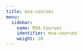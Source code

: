 ```yaml
---
title: mva-courses
menu:
  sidebar:
    name: MVA Courses
    identifier: mva-courses
    weight: 20
---
```

